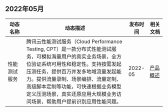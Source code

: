 
## 2022年05月

<table>
<thead>
<tr>
<th width="12%"><strong>动态名称</strong></th>
<th width="66%"><strong>动态描述</strong></th>
<th width="12%"><strong>发布时间</strong></th>
<th width="10%"><strong>相关文档</strong></th>
</tr>
</thead>
<tbody><tr>
<td>性能测试服务</td>
<td>腾讯云性能测试服务（Cloud Performance Testing, CPT）是一款分布式性能测试服务，可模拟海量用户的真实业务场景，全方位验证系统可用性和稳定性。支持按需发起压测任务，提供百万并发多地域流量发起能力。提供流量录制、场景编排、流量定制、高级脚本定制等功能，可快速根据业务模型定义压测场景，真实还原应用大规模业务访问场景，帮助用户提前识别应用性能问题。</td>
<td>2022-05</td>
<td><a href="https://cloud.tencent.com/document/product/1484/68203">产品概述</a></td>
</tr>
</tbody></table>

